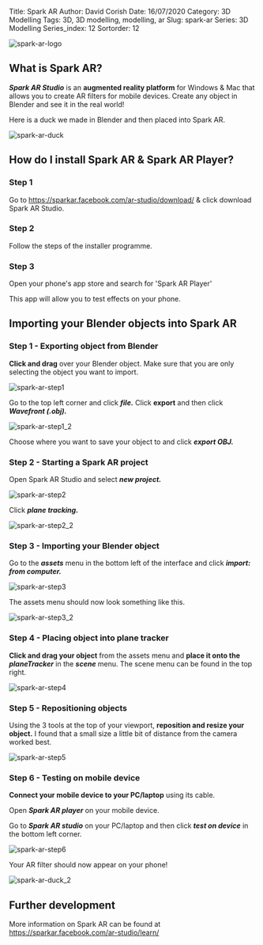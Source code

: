 Title: Spark AR
Author: David Corish
Date: 16/07/2020
Category: 3D Modelling
Tags: 3D, 3D modelling, modelling, ar
Slug: spark-ar
Series: 3D Modelling
Series_index: 12
Sortorder: 12

![spark-ar-logo](../img/spark-ar/spark-ar-logo.jpg)

## What is Spark AR?

**_Spark AR Studio_** is an **augmented reality platform** for Windows & Mac that allows you to create AR filters for mobile devices. Create any object in Blender and see it in the real world!

Here is a duck we made in Blender and then placed into Spark AR.

![spark-ar-duck](../img/spark-ar/spark-ar-duck.jpg)

## How do I install Spark AR & Spark AR Player?

### Step 1
Go to https://sparkar.facebook.com/ar-studio/download/ & click download Spark AR Studio.

### Step 2
Follow the steps of the installer programme.

### Step 3
Open your phone's app store and search for 'Spark AR Player'

This app will allow you to test effects on your phone.

## Importing your Blender objects into Spark AR
### Step 1 - Exporting object from Blender

**Click and drag** over your Blender object. Make sure that you are only selecting the object you want to import.

![spark-ar-step1](../img/spark-ar/spark-ar-step1.jpg)

Go to the top left corner and click **_file._** Click **export** and then click **_Wavefront (.obj)._**

![spark-ar-step1_2](../img/spark-ar/spark-ar-step1_2.jpg)

Choose where you want to save your object to and click **_export OBJ._**

### Step 2 - Starting a Spark AR project

Open Spark AR Studio and select **_new project._**

![spark-ar-step2](../img/spark-ar/spark-ar-step2.jpg)

Click **_plane tracking._**

![spark-ar-step2_2](../img/spark-ar/spark-ar-step2_2.jpg)

### Step 3 - Importing your Blender object

Go to the **_assets_** menu in the bottom left of the interface and click **_import: from computer._**

![spark-ar-step3](../img/spark-ar/spark-ar-step3.jpg)

The assets menu should now look something like this.

![spark-ar-step3_2](../img/spark-ar/spark-ar-step3_2.jpg)

### Step 4 - Placing object into plane tracker

**Click and drag your object** from the assets menu and **place it onto the _planeTracker_** in the **_scene_** menu. The scene menu can be found in the top right.

![spark-ar-step4](../img/spark-ar/spark-ar-step4.jpg)

### Step 5 - Repositioning objects

Using the 3 tools at the top of your viewport, **reposition and resize your object.** I found that a small size a little bit of distance from the camera worked best.

![spark-ar-step5](../img/spark-ar/spark-ar-step5.jpg)

### Step 6 - Testing on mobile device

**Connect your mobile device to your PC/laptop** using its cable.

Open **_Spark AR player_** on your mobile device.

Go to **_Spark AR studio_** on your PC/laptop and then click **_test on device_** in the bottom left corner.

![spark-ar-step6](../img/spark-ar/spark-ar-step6.jpg)

Your AR filter should now appear on your phone!

![spark-ar-duck_2](../img/spark-ar/spark-ar-duck_2.jpg)

## Further development

More information on Spark AR can be found at https://sparkar.facebook.com/ar-studio/learn/
